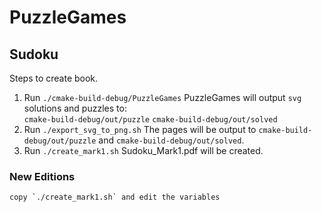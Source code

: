 # PuzzleGames


## Sudoku
Steps to create book. 
1. Run `./cmake-build-debug/PuzzleGames`
    PuzzleGames will output `svg` solutions and puzzles to:  
        `cmake-build-debug/out/puzzle` 
        `cmake-build-debug/out/solved`
2. Run `./export_svg_to_png.sh`
    The pages will be output to `cmake-build-debug/out/puzzle` and `cmake-build-debug/out/solved`.
3. Run `./create_mark1.sh`
    Sudoku_Mark1.pdf will be created.

### New Editions
    copy `./create_mark1.sh` and edit the variables
